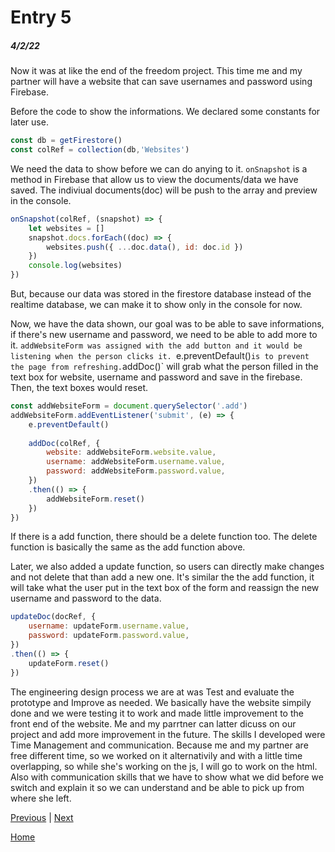 # Entry 5
##### 4/2/22

Now it was at like the end of the freedom project. This time me and my partner will have a website that can save usernames and password using Firebase.

Before the code to show the informations. We declared some constants for later use.
```js
const db = getFirestore()
const colRef = collection(db,'Websites')
```

We need the data to show before we can do anying to it. `onSnapshot` is a method in Firebase that allow us to view the documents/data we have saved. The indiviual documents(doc) will be push to the array and preview in the console.
```js
onSnapshot(colRef, (snapshot) => {
    let websites = []
    snapshot.docs.forEach((doc) => {
        websites.push({ ...doc.data(), id: doc.id })
    })
    console.log(websites)
})
```
But, because our data was stored in the firestore database instead of the realtime database, we can make it to show only in the console for now.

Now, we have the data shown, our goal was to be able to save informations, if there's new username and password, we need to be able to add more to it. `addWebsiteForm was assigned with the add button and it would be listening when the person clicks it. `e.preventDefault()` is to prevent the page from refreshing. `addDoc()` will grab what the person filled in the text box for website, username and password and save in the firebase. Then, the text boxes would reset.
```js
const addWebsiteForm = document.querySelector('.add')
addWebsiteForm.addEventListener('submit', (e) => {
    e.preventDefault()
    
    addDoc(colRef, {
        website: addWebsiteForm.website.value,
        username: addWebsiteForm.username.value,
        password: addWebsiteForm.password.value,
    })
    .then(() => {
        addWebsiteForm.reset()
    })
})
```

If there is a add function, there should be a delete function too. The delete function is basically the same as the add function above.

Later, we also added a update function, so users can directly make changes and not delete that than add a new one. It's similar the the add function, it will take what the user put in the text box of the form and reassign the new username and password to the data.
```js
updateDoc(docRef, {
    username: updateForm.username.value,
    password: updateForm.password.value,
})
.then(() => {
    updateForm.reset()
})
```

The engineering design process we are at was Test and evaluate the prototype and Improve as needed. We basically have the website simpily done and we were testing it to work and made little improvement to the front end of the website. Me and my parrtner can latter dicuss on our project and add more improvement in the future. The skills I developed were Time Management and communication. Because me and my partner are free different time, so we worked on it alternativily and with a little time overlapping, so while she's working on the js, I will go to work on the html. Also with communication skills that we have to show what we did before we switch and explain it so we can understand and be able to pick up from where she left.

[Previous](entry04.md) | [Next](entry06.md)

[Home](../README.md)

